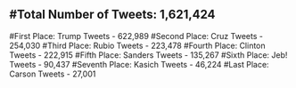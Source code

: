 #Total Number of Tweets: 1,621,424 
---
#First Place: Trump Tweets - 622,989
#Second Place: Cruz Tweets - 254,030
#Third Place: Rubio Tweets - 223,478
#Fourth Place: Clinton Tweets - 222,915
#Fifth Place: Sanders Tweets - 135,267
#Sixth Place: Jeb! Tweets - 90,437
#Seventh Place: Kasich Tweets - 46,224
#Last Place: Carson Tweets - 27,001
